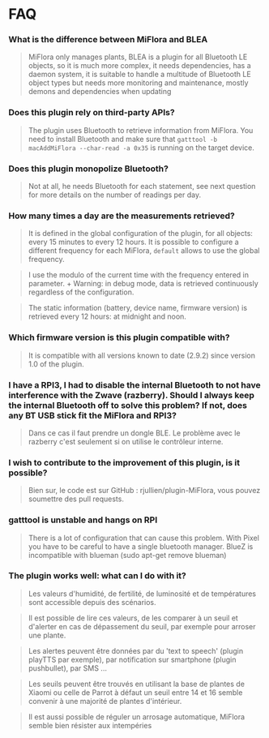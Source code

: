 # FAQ

### What is the difference between MiFlora and BLEA
> MiFlora only manages plants, BLEA is a plugin for all Bluetooth LE objects, so it is much more complex,
it needs dependencies, has a daemon system, it is suitable to handle a multitude of Bluetooth LE object types
but needs more monitoring and maintenance, mostly demons and dependencies when updating

### Does this plugin rely on third-party APIs?

> The plugin uses Bluetooth to retrieve information from MiFlora.
You need to install Bluetooth and make sure that `gatttool -b macAddMiFlora --char-read -a 0x35` is running on the target device.

### Does this plugin monopolize Bluetooth?

> Not at all, he needs Bluetooth for each statement, see next question for more details on the number of readings per day.


### How many times a day are the measurements retrieved?

> It is defined in the global configuration of the plugin, for all objects: every 15 minutes to every 12 hours.
It is possible to configure a different frequency for each MiFlora, `default` allows to use the global frequency.

> I use the modulo of the current time with the frequency entered in parameter. +
Warning: in debug mode, data is retrieved continuously regardless of the configuration.

> The static information (battery, device name, firmware version) is retrieved every 12 hours: at midnight and noon.


### Which firmware version is this plugin compatible with?

> It is compatible with all versions known to date (2.9.2) since version 1.0 of the plugin.


### I have a RPI3, I had to disable the internal Bluetooth to not have interference with the Zwave (razberry). Should I always keep the internal Bluetooth off to solve this problem? If not, does any BT USB stick fit the MiFlora and RPI3?

> Dans ce cas il faut prendre un dongle BLE. Le problème avec le razberry c'est seulement si on utilise le contrôleur interne.


### I wish to contribute to the improvement of this plugin, is it possible?

> Bien sur, le code est sur GitHub : rjullien/plugin-MiFlora, vous pouvez soumettre des pull requests.

### gatttool is unstable and hangs on RPI

> There is a lot of configuration that can cause this problem. With Pixel you have to be careful to have a single bluetooth manager.
BlueZ is incompatible with blueman (sudo apt-get remove blueman)

### The plugin works well: what can I do with it?

> Les valeurs d'humidité, de fertilité, de luminosité et de températures sont accessible depuis des scénarios.

> Il est possible de lire ces valeurs, de les comparer à un seuil et d'alerter en cas de dépassement du seuil, par exemple pour arroser une plante.

> Les alertes peuvent être données par du 'text to speech' (plugin playTTS par exemple), par notification sur smartphone (plugin pushbullet), par SMS ...

> Les seuils peuvent être trouvés en utilisant la base de plantes de Xiaomi ou celle de Parrot à défaut un seuil entre 14 et 16 semble convenir à une majorité de plantes d'intérieur.

> Il est aussi possible de réguler un arrosage automatique, MiFlora semble bien résister aux intempéries

